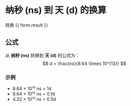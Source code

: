 # 纳秒 (ns) 到 天 (d) 的换算

<script setup>
import { onMounted, reactive, inject, ref } from 'vue'
import { NButton, NForm, NFormItem, NInput, NInputNumber, NSelect, NCard, useMessage } from 'naive-ui'
import { defineClientComponent } from 'vitepress'

const convert = inject('convert')

const form = reactive({
  number: null,
  result: '',
})

const convertHandler = () => {
  if (form.number !== null && !isNaN(form.number)) {
    const convertedValue = parseFloat(form.number) / 86400000000000
    form.result = `${form.number}ns = ${convertedValue.toFixed(14)}d`
  } else {
    form.result = '请输入有效的数值。'
  }
}
</script>

<n-form size="large" :model="form">
  <n-form-item label="纳秒 (ns)">
    <n-input-number v-model:value="form.number" placeholder="输入纳秒" style="width: 100%" />
  </n-form-item>
  <n-form-item>
    <n-button type="primary" @click="convertHandler" block>转换</n-button>
  </n-form-item>
</n-form>

<n-card title="换算结果">
  {{ form.result }}
</n-card>

## 公式

从 **纳秒 (ns)** 转换到 **天 (d)** 的公式为：
$$ d = \frac{ns}{8.64 \times 10^{13}} $$

### 示例
- 8.64 × 10¹³ ns = 1d
- 8.64 × 10¹² ns = 0.1d
- 4.32 × 10¹³ ns = 0.5d